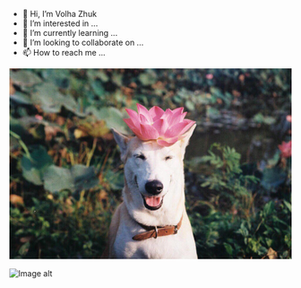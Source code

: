 - 👋 Hi, I’m Volha Zhuk
- 👀 I’m interested in ...
- 🌱 I’m currently learning ...
- 💞️ I’m looking to collaborate on ...
- 📫 How to reach me ...

<!---
olyzhuk/olyzhuk is a ✨ special ✨ repository because its `README.md` (this file) appears on your GitHub profile.
You can click the Preview link to take a look at your changes.
--->

![Image alt](https://github.com/olyzhuk/olyzhuk/blob/main/lotos%20doggie.jpg)

![Image alt](https://github.com/Viki2022/barnacle/blob/main/assets/img/photo_2021-12-12_12-40-20.jpg)
